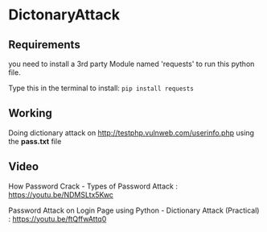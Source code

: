 # DictonaryAttack

## Requirements
you need to install a 3rd party Module named 'requests' to run this python file.

Type this in the terminal to install:
```pip install requests``` 

## Working
Doing dictionary attack on http://testphp.vulnweb.com/userinfo.php using the <b>pass.txt</b> file

## Video
How Password Crack - Types of Password Attack : https://youtu.be/NDMSLtx5Kwc

Password Attack on Login Page using Python - Dictionary Attack (Practical) : https://youtu.be/ftQffwAttq0
